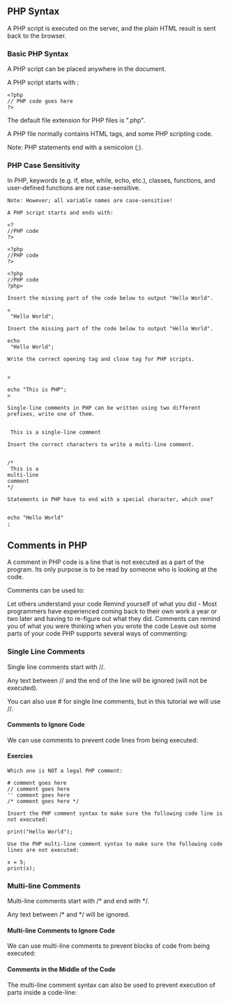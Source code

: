 ## PHP Syntax

A PHP script is executed on the server, and the plain HTML result is sent back to the browser.

### Basic PHP Syntax

A PHP script can be placed anywhere in the document.

A PHP script starts with <?php and ends with ?>:

```
<?php
// PHP code goes here
?>
```

The default file extension for PHP files is ".php".

A PHP file normally contains HTML tags, and some PHP scripting code.

Note: PHP statements end with a semicolon (;).

### PHP Case Sensitivity

In PHP, keywords (e.g. if, else, while, echo, etc.), classes, functions, and user-defined functions are not case-sensitive.

```
Note: However; all variable names are case-sensitive!
```

```
A PHP script starts and ends with:

<?
//PHP code
?>

<?php
//PHP code
?>

<?php
//PHP code
?php>
```

```
Insert the missing part of the code below to output "Hello World".

<
 "Hello World";
```

```
Insert the missing part of the code below to output "Hello World".

echo
 "Hello World";
```

```
Write the correct opening tag and close tag for PHP scripts.


<

echo "This is PHP";
>
```

```
Single-line comments in PHP can be written using two different prefixes, write one of them.


 This is a single-line comment
```

```
Insert the correct characters to write a multi-line comment.


/*
 This is a
multi-line
comment
*/
```

```
Statements in PHP have to end with a special character, which one?


echo "Hello World"
;
```

## Comments in PHP

A comment in PHP code is a line that is not executed as a part of the program. Its only purpose is to be read by someone who is looking at the code.

Comments can be used to:

Let others understand your code
Remind yourself of what you did - Most programmers have experienced coming back to their own work a year or two later and having to re-figure out what they did. Comments can remind you of what you were thinking when you wrote the code
Leave out some parts of your code
PHP supports several ways of commenting:

### Single Line Comments

Single line comments start with //.

Any text between // and the end of the line will be ignored (will not be executed).

You can also use # for single line comments, but in this tutorial we will use //.

#### Comments to Ignore Code

We can use comments to prevent code lines from being executed:

#### Exercies

```
Which one is NOT a legal PHP comment:

# comment goes here
// comment goes here
'' comment goes here
/* comment goes here */
```

```
Insert the PHP comment syntax to make sure the following code line is not executed:

print("Hello World");
```

```
Use the PHP multi-line comment syntax to make sure the following code lines are not executed:

x = 5;
print(x);
```

### Multi-line Comments

Multi-line comments start with /* and end with */.

Any text between /* and */ will be ignored.

#### Multi-line Comments to Ignore Code

We can use multi-line comments to prevent blocks of code from being executed:

#### Comments in the Middle of the Code

The multi-line comment syntax can also be used to prevent execution of parts inside a code-line:
